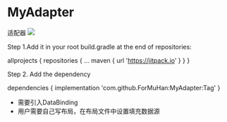 # MyAdapter
适配器
[![](https://jitpack.io/v/ForMuHan/MyAdapter.svg)](https://jitpack.io/#ForMuHan/MyAdapter)

 Step 1.Add it in your root build.gradle at the end of repositories:


  allprojects {
		repositories {
			...
			maven { url 'https://jitpack.io' }
		}
	}

  
  Step 2. Add the dependency
  


  dependencies {
	        implementation 'com.github.ForMuHan:MyAdapter:Tag'
	}


- 需要引入DataBinding
- 用户需要自己写布局，在布局文件中设置填充数据源
